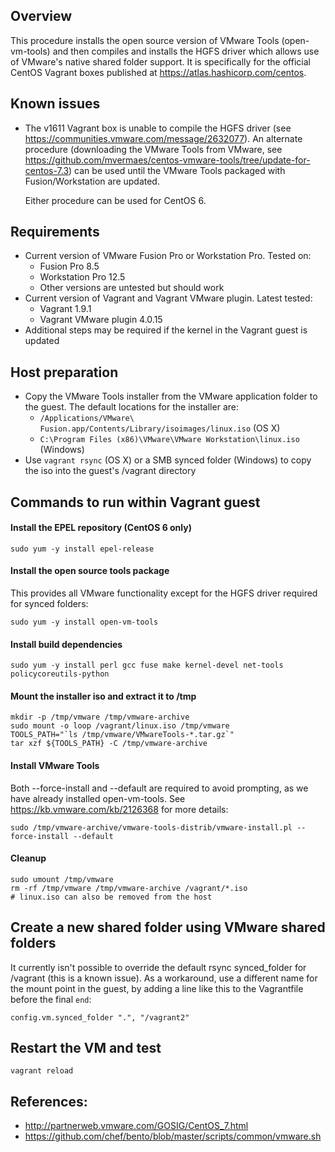 ## Overview
This procedure installs the open source version of VMware Tools (open-vm-tools) and then compiles and installs the HGFS driver which allows use of VMware's native shared folder support. It is specifically for the official CentOS Vagrant boxes published at https://atlas.hashicorp.com/centos.

## Known issues
* The v1611 Vagrant box is unable to compile the HGFS driver (see https://communities.vmware.com/message/2632077). An alternate procedure (downloading the VMware Tools from VMware, see https://github.com/mvermaes/centos-vmware-tools/tree/update-for-centos-7.3) can be used until the VMware Tools packaged with Fusion/Workstation are updated.

  Either procedure can be used for CentOS 6.

## Requirements
* Current version of VMware Fusion Pro or Workstation Pro. Tested on:
  * Fusion Pro 8.5
  * Workstation Pro 12.5
  * Other versions are untested but should work
* Current version of Vagrant and Vagrant VMware plugin. Latest tested:
  * Vagrant 1.9.1
  * Vagrant VMware plugin 4.0.15
* Additional steps may be required if the kernel in the Vagrant guest is updated

## Host preparation
* Copy the VMware Tools installer from the VMware application folder to the guest. The default locations for the installer are:
  * `/Applications/VMware\ Fusion.app/Contents/Library/isoimages/linux.iso` (OS X)
  * `C:\Program Files (x86)\VMware\VMware Workstation\linux.iso` (Windows)
* Use `vagrant rsync` (OS X) or a SMB synced folder (Windows) to copy the iso into the guest's /vagrant directory

## Commands to run within Vagrant guest
#### Install the EPEL repository (CentOS 6 only)
```
sudo yum -y install epel-release
```

#### Install the open source tools package
This provides all VMware functionality except for the HGFS driver required for synced folders:
```
sudo yum -y install open-vm-tools
```

#### Install build dependencies
```
sudo yum -y install perl gcc fuse make kernel-devel net-tools policycoreutils-python
```

#### Mount the installer iso and extract it to /tmp
```
mkdir -p /tmp/vmware /tmp/vmware-archive
sudo mount -o loop /vagrant/linux.iso /tmp/vmware
TOOLS_PATH="`ls /tmp/vmware/VMwareTools-*.tar.gz`"
tar xzf ${TOOLS_PATH} -C /tmp/vmware-archive
```

#### Install VMware Tools
Both --force-install and --default are required to avoid prompting, as we have already installed open-vm-tools. See https://kb.vmware.com/kb/2126368 for more details:
```
sudo /tmp/vmware-archive/vmware-tools-distrib/vmware-install.pl --force-install --default
```

#### Cleanup
```
sudo umount /tmp/vmware
rm -rf /tmp/vmware /tmp/vmware-archive /vagrant/*.iso
# linux.iso can also be removed from the host
```

## Create a new shared folder using VMware shared folders
It currently isn't possible to override the default rsync synced_folder for /vagrant (this is a known issue). As a workaround, use a different name for the mount point in the guest, by adding a line like this to the Vagrantfile before the final `end`:
```
config.vm.synced_folder ".", "/vagrant2"
```

## Restart the VM and test
```
vagrant reload
```

## References:
* http://partnerweb.vmware.com/GOSIG/CentOS_7.html
* https://github.com/chef/bento/blob/master/scripts/common/vmware.sh

